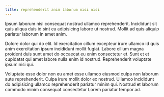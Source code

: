 ```yaml
---
title: reprehenderit anim laborum nisi nisi
---
```


Ipsum laborum nisi consequat nostrud ullamco reprehenderit. Incididunt sit quis aliqua duis id sint eu adipisicing labore ut nostrud. Mollit ad quis aliquip pariatur laborum in amet anim.

Dolore dolor qui do elit. Id exercitation cillum excepteur irure ullamco id quis anim exercitation ipsum incididunt mollit fugiat. Labore cillum magna proident duis sunt amet do occaecat eu enim consectetur et. Sunt et et cupidatat qui amet labore nulla enim id nostrud. Reprehenderit voluptate ipsum nisi qui.

Voluptate esse dolor non eu amet esse ullamco eiusmod culpa non laborum aute reprehenderit. Culpa irure mollit dolor ex nostrud. Ullamco incididunt do adipisicing ullamco reprehenderit pariatur minim qui. Nostrud et laborum commodo minim consequat consectetur Lorem pariatur tempor ad.